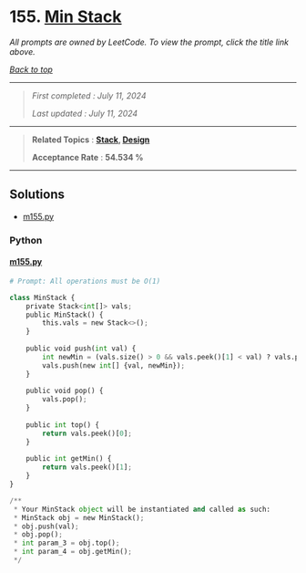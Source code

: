 # 155. [Min Stack](<https://leetcode.com/problems/min-stack>)

*All prompts are owned by LeetCode. To view the prompt, click the title link above.*

*[Back to top](<../README.md>)*

------

> *First completed : July 11, 2024*
>
> *Last updated : July 11, 2024*

------

> **Related Topics** : **[Stack](<by_topic/Stack.md>), [Design](<by_topic/Design.md>)**
>
> **Acceptance Rate** : **54.534 %**

------

## Solutions

- [m155.py](<../my-submissions/m155.py>)
### Python
#### [m155.py](<../my-submissions/m155.py>)
```Python
# Prompt: All operations must be O(1)

class MinStack {
    private Stack<int[]> vals;
    public MinStack() {
        this.vals = new Stack<>();
    }
    
    public void push(int val) {
        int newMin = (vals.size() > 0 && vals.peek()[1] < val) ? vals.peek()[1] : val;
        vals.push(new int[] {val, newMin});
    }
    
    public void pop() {
        vals.pop();
    }
    
    public int top() {
        return vals.peek()[0];
    }
    
    public int getMin() {
        return vals.peek()[1];
    }
}

/**
 * Your MinStack object will be instantiated and called as such:
 * MinStack obj = new MinStack();
 * obj.push(val);
 * obj.pop();
 * int param_3 = obj.top();
 * int param_4 = obj.getMin();
 */
```

